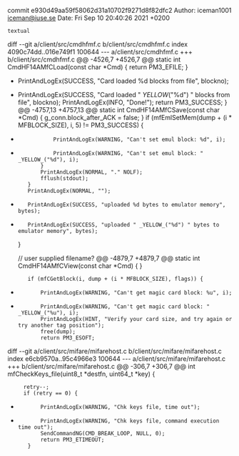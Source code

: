 commit e930d49aa59f58062d31a10702f9271d8f82dfc2
Author: iceman1001 <iceman@iuse.se>
Date:   Fri Sep 10 20:40:26 2021 +0200

    textual

diff --git a/client/src/cmdhfmf.c b/client/src/cmdhfmf.c
index 4090c74dd..016e749f1 100644
--- a/client/src/cmdhfmf.c
+++ b/client/src/cmdhfmf.c
@@ -4526,7 +4526,7 @@ static int CmdHF14AMfCLoad(const char *Cmd) {
         return PM3_EFILE;
     }
 
-    PrintAndLogEx(SUCCESS, "Card loaded %d blocks from file", blockno);
+    PrintAndLogEx(SUCCESS, "Card loaded " _YELLOW_("%d") " blocks from file", blockno);
     PrintAndLogEx(INFO, "Done!");
     return PM3_SUCCESS;
 }
@@ -4757,13 +4757,13 @@ static int CmdHF14AMfCSave(const char *Cmd) {
                 g_conn.block_after_ACK = false;
             }
             if (mfEmlSetMem(dump + (i * MFBLOCK_SIZE), i, 5) != PM3_SUCCESS) {
-                PrintAndLogEx(WARNING, "Can't set emul block: %d", i);
+                PrintAndLogEx(WARNING, "Can't set emul block: " _YELLOW_("%d"), i);
             }
             PrintAndLogEx(NORMAL, "." NOLF);
             fflush(stdout);
         }
         PrintAndLogEx(NORMAL, "");
-        PrintAndLogEx(SUCCESS, "uploaded %d bytes to emulator memory", bytes);
+        PrintAndLogEx(SUCCESS, "uploaded " _YELLOW_("%d") " bytes to emulator memory", bytes);
     }
 
     // user supplied filename?
@@ -4879,7 +4879,7 @@ static int CmdHF14AMfCView(const char *Cmd) {
         }
 
         if (mfCGetBlock(i, dump + (i * MFBLOCK_SIZE), flags)) {
-            PrintAndLogEx(WARNING, "Can't get magic card block: %u", i);
+            PrintAndLogEx(WARNING, "Can't get magic card block: " _YELLOW_("%u"), i);
             PrintAndLogEx(HINT, "Verify your card size, and try again or try another tag position");
             free(dump);
             return PM3_ESOFT;
diff --git a/client/src/mifare/mifarehost.c b/client/src/mifare/mifarehost.c
index e6cb9570a..95c4966e3 100644
--- a/client/src/mifare/mifarehost.c
+++ b/client/src/mifare/mifarehost.c
@@ -306,7 +306,7 @@ int mfCheckKeys_file(uint8_t *destfn, uint64_t *key) {
 
         retry--;
         if (retry == 0) {
-            PrintAndLogEx(WARNING, "Chk keys file, time out");
+            PrintAndLogEx(WARNING, "Chk keys file, command execution time out");
             SendCommandNG(CMD_BREAK_LOOP, NULL, 0);
             return PM3_ETIMEOUT;
         }
